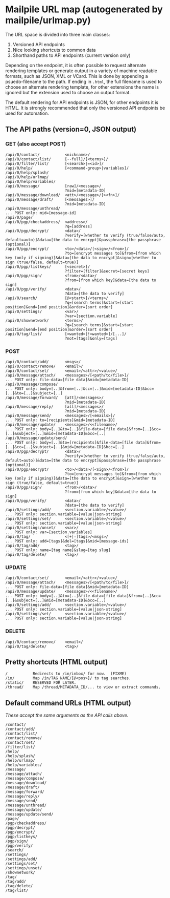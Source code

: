 # Mailpile URL map (autogenerated by mailpile/urlmap.py)

The URL space is divided into three main classes:

1. Versioned API endpoints
2. Nice looking shortcuts to common data
3. Shorthand paths to API endpoints (current version only)

Depending on the endpoint, it is often possible to request alternate
rendering templates or generate output in a variety of machine readable
formats, such as JSON, XML or VCard. This is done by appending a
psuedo-filename to the path. If ending in `.html`, the full filename is
used to choose an alternate rendering template, for other extensions the
name is ignored but the extension used to choose an output format.

The default rendering for API endpoints is JSON, for other endpoints
it is HTML. It is strongly recommended that only the versioned API
endpoints be used for automation.

## The API paths (version=0, JSON output)

### GET (also accept POST)

    /api/0/contact/           <nickname>/
    /api/0/contact/list/      [--full]/[<terms>]/
    /api/0/filter/list/       [<search>|=<id>]/
    /api/0/help/              [<command-group>|variables]/
    /api/0/help/splash/
    /api/0/help/urlmap/
    /api/0/help/variables/
    /api/0/message/           [raw]/<message>/
                              ?mid=[metadata-ID]
    /api/0/message/download/  <att>/<message>/[><fn>]/
    /api/0/message/draft/     [<messages>]/
                              ?mid=[metadata-ID]
    /api/0/message/unthread/
    ... POST only: mid=[message-id]
    /api/0/page/
    /api/0/pgp/checkaddress/  <address>/
                              ?q=[address]
    /api/0/pgp/decrypt/       <data>/
                              ?verify=[whether to verify (true/false/auto, default=auto)]&data=[the data to encrypt]&passphrase=[the passphrase (optional)]
    /api/0/pgp/encrypt/       <to>/<data>/[<sign>/<from>]/
                              ?to=[encrypt messages to]&from=[from which key (only if signing)]&data=[the data to encrypt]&sign=[whether to sign (true/false, default=true)]
    /api/0/pgp/listkeys/      [<secret>]/
                              ?filter=[filter]&secret=[secret keys]
    /api/0/pgp/sign/          <from>/<data>/
                              ?from=[from which key]&data=[the data to sign]
    /api/0/pgp/verify/        <data>/
                              ?data=[the data to verify]
    /api/0/search/            [@<start>]/<terms>/
                              ?q=[search terms]&start=[start position]&end=[end position]&order=[sort order]
    /api/0/settings/          <var>/
                              ?var=[section.variable]
    /api/0/shownetwork/       <terms>/
                              ?q=[search terms]&start=[start position]&end=[end position]&order=[sort order]
    /api/0/tag/list/          [<wanted>|!<wanted>]/[...]/
                              ?not=[tags]&only=[tags]

### POST

    /api/0/contact/add/       <msgs>/
    /api/0/contact/remove/    <email>/
    /api/0/contact/set/       <email>/<attr>/<value>/
    /api/0/message/attach/    <messages>/[<path/to/file>]/
    ... POST only: file-data=[file data]&mid=[metadata-ID]
    /api/0/message/compose/
    ... POST only: body=[..]&from=[..]&cc=[..]&mid=[metadata-ID]&bcc=[..]&to=[..]&subject=[..]
    /api/0/message/forward/   [att]/<messages>/
                              ?mid=[metadata-ID]
    /api/0/message/reply/     [all]/<messages>/
                              ?mid=[metadata-ID]
    /api/0/message/send/      <messages>/[<emails>]/
    ... POST only: to=[recipients]&mid=[metadata-ID]
    /api/0/message/update/    <messages>/<<filename>/
    ... POST only: body=[..]&to=[..]&file-data=[file data]&from=[..]&cc=[..]&subject=[..]&mid=[metadata-ID]&bcc=[..]
    /api/0/message/update/send/
    ... POST only: body=[..]&to=[recipients]&file-data=[file data]&from=[..]&cc=[..]&subject=[..]&mid=[metadata-ID]&bcc=[..]
    /api/0/pgp/decrypt/       <data>/
                              ?verify=[whether to verify (true/false/auto, default=auto)]&data=[the data to encrypt]&passphrase=[the passphrase (optional)]
    /api/0/pgp/encrypt/       <to>/<data>/[<sign>/<from>]/
                              ?to=[encrypt messages to]&from=[from which key (only if signing)]&data=[the data to encrypt]&sign=[whether to sign (true/false, default=true)]
    /api/0/pgp/sign/          <from>/<data>/
                              ?from=[from which key]&data=[the data to sign]
    /api/0/pgp/verify/        <data>/
                              ?data=[the data to verify]
    /api/0/settings/add/      <section.variable>/<value>/
    ... POST only: section.variable=[value|json-string]
    /api/0/settings/set/      <section.variable>/<value>/
    ... POST only: section.variable=[value|json-string]
    /api/0/settings/unset/    <var>/
    ... POST only: var=[section.variables]
    /api/0/tag/               <[+|-]tags>/<msgs>/
    ... POST only: add=[tags]&del=[tags]&mid=[message-ids]
    /api/0/tag/add/           <tag>/
    ... POST only: name=[tag name]&slug=[tag slug]
    /api/0/tag/delete/        <tag>/

### UPDATE

    /api/0/contact/set/       <email>/<attr>/<value>/
    /api/0/message/attach/    <messages>/[<path/to/file>]/
    ... POST only: file-data=[file data]&mid=[metadata-ID]
    /api/0/message/update/    <messages>/<<filename>/
    ... POST only: body=[..]&to=[..]&file-data=[file data]&from=[..]&cc=[..]&subject=[..]&mid=[metadata-ID]&bcc=[..]
    /api/0/settings/add/      <section.variable>/<value>/
    ... POST only: section.variable=[value|json-string]
    /api/0/settings/set/      <section.variable>/<value>/
    ... POST only: section.variable=[value|json-string]

### DELETE

    /api/0/contact/remove/    <email>/
    /api/0/tag/delete/        <tag>/


## Pretty shortcuts (HTML output)

    /           Redirects to /in/inbox/ for now.  (FIXME)
    /in/        Map /in/TAG_NAME/[@<pos>]/ to tag searches.
    /static/    RESERVED FOR LATER.
    /thread/    Map /thread/METADATA_ID/... to view or extract commands.

## Default command URLs (HTML output)

*These accept the same arguments as the API calls above.*

    /contact/
    /contact/add/
    /contact/list/
    /contact/remove/
    /contact/set/
    /filter/list/
    /help/
    /help/splash/
    /help/urlmap/
    /help/variables/
    /message/
    /message/attach/
    /message/compose/
    /message/download/
    /message/draft/
    /message/forward/
    /message/reply/
    /message/send/
    /message/unthread/
    /message/update/
    /message/update/send/
    /page/
    /pgp/checkaddress/
    /pgp/decrypt/
    /pgp/encrypt/
    /pgp/listkeys/
    /pgp/sign/
    /pgp/verify/
    /search/
    /settings/
    /settings/add/
    /settings/set/
    /settings/unset/
    /shownetwork/
    /tag/
    /tag/add/
    /tag/delete/
    /tag/list/


<!-- TestResults(failed=0, attempted=45) -->
